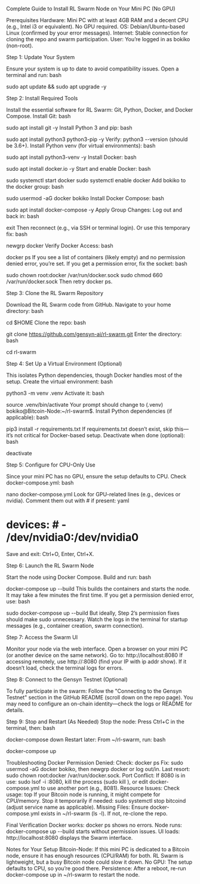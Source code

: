 Complete Guide to Install RL Swarm Node on Your Mini PC (No GPU)

Prerequisites
Hardware: Mini PC with at least 4GB RAM and a decent CPU (e.g., Intel i3 or equivalent). No GPU required.
OS: Debian/Ubuntu-based Linux (confirmed by your error messages).
Internet: Stable connection for cloning the repo and swarm participation.
User: You’re logged in as bokiko (non-root).

Step 1: Update Your System

Ensure your system is up to date to avoid compatibility issues.
Open a terminal and run:
bash


sudo apt update && sudo apt upgrade -y

Step 2: Install Required Tools

Install the essential software for RL Swarm: Git, Python, Docker, and Docker Compose.
Install Git:
bash


sudo apt install git -y
Install Python 3 and pip:
bash


sudo apt install python3 python3-pip -y
Verify: python3 --version (should be 3.6+).
Install Python venv (for virtual environments):
bash


sudo apt install python3-venv -y
Install Docker:
bash


sudo apt install docker.io -y
Start and enable Docker:
bash


sudo systemctl start docker sudo systemctl enable docker
Add bokiko to the docker group:
bash


sudo usermod -aG docker bokiko
Install Docker Compose:
bash


sudo apt install docker-compose -y
Apply Group Changes:
Log out and back in:
bash


exit
Then reconnect (e.g., via SSH or terminal login).
Or use this temporary fix:
bash


newgrp docker
Verify Docker Access:
bash


docker ps
If you see a list of containers (likely empty) and no permission denied error, you’re set. If you get a permission error, fix the socket:
bash


sudo chown root:docker /var/run/docker.sock sudo chmod 660 /var/run/docker.sock
Then retry docker ps.

Step 3: Clone the RL Swarm Repository

Download the RL Swarm code from GitHub.
Navigate to your home directory:
bash


cd $HOME
Clone the repo:
bash


git clone https://github.com/gensyn-ai/rl-swarm.git
Enter the directory:
bash


cd rl-swarm

Step 4: Set Up a Virtual Environment (Optional)

This isolates Python dependencies, though Docker handles most of the setup.
Create the virtual environment:
bash


python3 -m venv .venv
Activate it:
bash


source .venv/bin/activate
Your prompt should change to (.venv) bokiko@Bitcoin-Node:~/rl-swarm$.
Install Python dependencies (if applicable):
bash


pip3 install -r requirements.txt
If requirements.txt doesn’t exist, skip this—it’s not critical for Docker-based setup.
Deactivate when done (optional):
bash


deactivate

Step 5: Configure for CPU-Only Use

Since your mini PC has no GPU, ensure the setup defaults to CPU.
Check docker-compose.yml:
bash


nano docker-compose.yml
Look for GPU-related lines (e.g., devices or nvidia). Comment them out with # if present:
yaml


# devices: # - /dev/nvidia0:/dev/nvidia0
Save and exit: Ctrl+O, Enter, Ctrl+X.

Step 6: Launch the RL Swarm Node

Start the node using Docker Compose.
Build and run:
bash


docker-compose up --build
This builds the containers and starts the node. It may take a few minutes the first time.
If you get a permission denied error, use:
bash


sudo docker-compose up --build
But ideally, Step 2’s permission fixes should make sudo unnecessary.
Watch the logs in the terminal for startup messages (e.g., container creation, swarm connection).

Step 7: Access the Swarm UI

Monitor your node via the web interface.
Open a browser on your mini PC (or another device on the same network).
Go to: http://localhost:8080
If accessing remotely, use http://<mini-pc-ip>:8080 (find your IP with ip addr show).
If it doesn’t load, check the terminal logs for errors.

Step 8: Connect to the Gensyn Testnet (Optional)

To fully participate in the swarm:
Follow the "Connecting to the Gensyn Testnet" section in the GitHub README (scroll down on the repo page).
You may need to configure an on-chain identity—check the logs or README for details.

Step 9: Stop and Restart (As Needed)
Stop the node: Press Ctrl+C in the terminal, then:
bash


docker-compose down
Restart later: From ~/rl-swarm, run:
bash


docker-compose up

Troubleshooting
Docker Permission Denied:
Check: docker ps
Fix: sudo usermod -aG docker bokiko, then newgrp docker or log out/in.
Last resort: sudo chown root:docker /var/run/docker.sock.
Port Conflict:
If 8080 is in use: sudo lsof -i :8080, kill the process (sudo kill <PID>), or edit docker-compose.yml to use another port (e.g., 8081).
Resource Issues:
Check usage: top
If your Bitcoin node is running, it might compete for CPU/memory. Stop it temporarily if needed: sudo systemctl stop bitcoind (adjust service name as applicable).
Missing Files:
Ensure docker-compose.yml exists in ~/rl-swarm (ls -l). If not, re-clone the repo.

Final Verification
Docker works: docker ps shows no errors.
Node runs: docker-compose up --build starts without permission issues.
UI loads: http://localhost:8080 displays the Swarm interface.

Notes for Your Setup
Bitcoin-Node: If this mini PC is dedicated to a Bitcoin node, ensure it has enough resources (CPU/RAM) for both. RL Swarm is lightweight, but a busy Bitcoin node could slow it down.
No GPU: The setup defaults to CPU, so you’re good there.
Persistence: After a reboot, re-run docker-compose up in ~/rl-swarm to restart the node.
